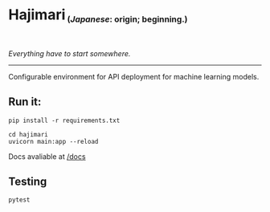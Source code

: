 <h1>Hajimari<sub><sub><sup>&nbsp;(<i>Japanese</i>: origin; beginning.)</sup></sub></sub></h1><br>

_Everything have to start somewhere._

---

Configurable environment for API deployment for machine learning models.

## Run it:

```shell
pip install -r requirements.txt
```

``` shell
cd hajimari
uvicorn main:app --reload
```

Docs avaliable at [/docs](http://127.0.0.1:8000/docs)

## Testing

```shell
pytest
```